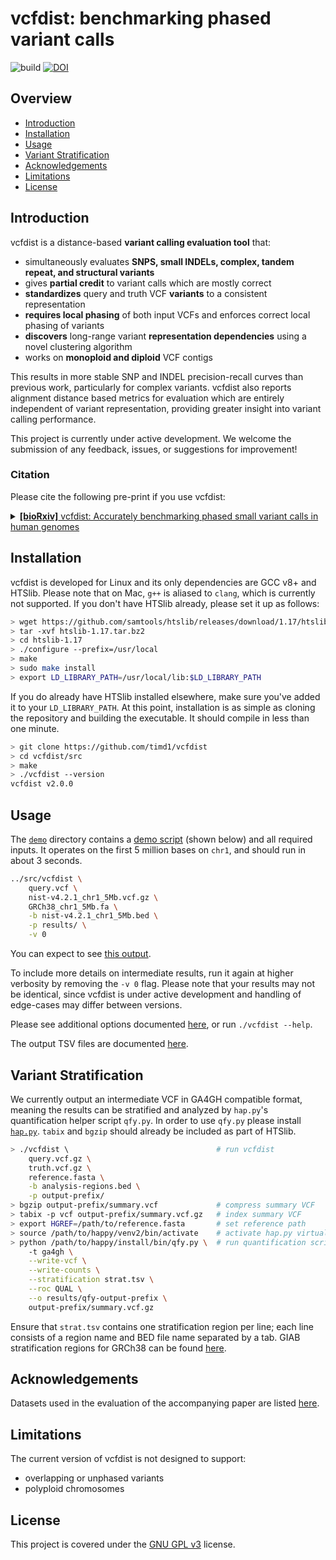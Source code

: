 # vcfdist: benchmarking phased variant calls
![build](https://github.com/timd1/vcfdist/actions/workflows/build.yml/badge.svg)
[![DOI](https://zenodo.org/badge/472945373.svg)](https://zenodo.org/badge/latestdoi/472945373)

## Overview

* [Introduction](#introduction)
* [Installation](#installation)
* [Usage](#usage)
* [Variant Stratification](#variant-stratification)
* [Acknowledgements](#acknowledgements)
* [Limitations](#limitations)
* [License](#license)


## Introduction
vcfdist is a distance-based **variant calling evaluation tool** that:
- simultaneously evaluates **SNPS, small INDELs, complex, tandem repeat, and structural variants**
- gives **partial credit** to variant calls which are mostly correct
- **standardizes** query and truth VCF **variants** to a consistent representation
- **requires local phasing** of both input VCFs and enforces correct local phasing of variants
- **discovers** long-range variant **representation dependencies** using a novel clustering algorithm
- works on **monoploid and diploid** VCF contigs

This results in more stable SNP and INDEL precision-recall curves than previous work, particularly for complex variants. vcfdist also reports alignment distance based metrics for evaluation which are entirely independent of variant representation, providing greater insight into variant calling performance.

This project is currently under active development. We welcome the submission of any feedback, issues, or suggestions for improvement!


### Citation
Please cite the following pre-print if you use vcfdist:

<details>
<summary>
<a href="https://www.biorxiv.org/content/10.1101/2023.03.10.532078v2" target="_blank"><b>[bioRxiv]</b> vcfdist: Accurately benchmarking phased small variant calls in human genomes</a>
</summary>

<pre>
@article {dunn2023vcfdist,
    author = {Dunn, Tim and Narayanasamy, Satish},
    title = {vcfdist: Accurately benchmarking phased small variant calls in human genomes},
    elocation-id = {2023.03.10.532078},
    year = {2023},
    doi = {10.1101/2023.03.10.532078},
    publisher = {Cold Spring Harbor Laboratory},
    URL = {https://www.biorxiv.org/content/10.1101/2023.03.10.532078v2},
    eprint = {https://biorxiv.org/content/10.1101/2023.03.10.532078.full.pdf},
    journal = {bioRxiv}
}
</pre>
</details>


## Installation

vcfdist is developed for Linux and its only dependencies are GCC v8+ and HTSlib. Please note that on Mac, `g++` is aliased to `clang`, which is currently not supported. If you don't have HTSlib already, please set it up as follows:
```bash
> wget https://github.com/samtools/htslib/releases/download/1.17/htslib-1.17.tar.bz2
> tar -xvf htslib-1.17.tar.bz2
> cd htslib-1.17
> ./configure --prefix=/usr/local
> make
> sudo make install
> export LD_LIBRARY_PATH=/usr/local/lib:$LD_LIBRARY_PATH
```
If you do already have HTSlib installed elsewhere, make sure you've added it to your `LD_LIBRARY_PATH`. At this point, installation is as simple as cloning the repository and building the executable. It should compile in less than one minute.

```bash
> git clone https://github.com/timd1/vcfdist
> cd vcfdist/src
> make
> ./vcfdist --version
vcfdist v2.0.0
```


## Usage

The <a href="./demo">`demo`</a> directory contains a <a href="./demo/demo.sh">demo script</a> (shown below) and all required inputs. It operates on the first 5 million bases on `chr1`, and should run in about 3 seconds.
```bash
../src/vcfdist \
    query.vcf \
    nist-v4.2.1_chr1_5Mb.vcf.gz \
    GRCh38_chr1_5Mb.fa \
    -b nist-v4.2.1_chr1_5Mb.bed \
    -p results/ \
    -v 0
```

You can expect to see <a href="./demo/output.txt">this output</a>.

To include more details on intermediate results, run it again at higher verbosity by removing the `-v 0` flag.
Please note that your results may not be identical, since vcfdist is under active development and handling of edge-cases may differ between versions.

Please see additional options documented <a href="./src/README.md">here</a>, or run `./vcfdist --help`.

The output TSV files are documented <a href="./docs/outputs.md">here</a>.


## Variant Stratification

We currently output an intermediate VCF in GA4GH compatible format, meaning the results can be stratified and analyzed by `hap.py`'s quantification helper script `qfy.py`.
In order to use `qfy.py` please install <a href="https://github.com/Illumina/hap.py">`hap.py`</a>.
`tabix` and `bgzip` should already be included as part of HTSlib.

```bash
> ./vcfdist \                                 # run vcfdist
    query.vcf.gz \
    truth.vcf.gz \
    reference.fasta \
    -b analysis-regions.bed \
    -p output-prefix/
> bgzip output-prefix/summary.vcf             # compress summary VCF
> tabix -p vcf output-prefix/summary.vcf.gz   # index summary VCF
> export HGREF=/path/to/reference.fasta       # set reference path
> source /path/to/happy/venv2/bin/activate    # activate hap.py virtualenv
> python /path/to/happy/install/bin/qfy.py \  # run quantification script
    -t ga4gh \
    --write-vcf \
    --write-counts \
    --stratification strat.tsv \
    --roc QUAL \
    --o results/qfy-output-prefix \
    output-prefix/summary.vcf.gz
```
Ensure that `strat.tsv` contains one stratification region per line; each line consists of a region name and BED file name separated by a tab.
GIAB stratification regions for GRCh38 can be found <a href="https://github.com/genome-in-a-bottle/genome-stratifications/tree/master/GRCh38">here</a>.


## Acknowledgements
Datasets used in the evaluation of the accompanying paper are listed <a href="./data/README.md">here</a>.

## Limitations
The current version of vcfdist is not designed to support:
- overlapping or unphased variants
- polyploid chromosomes

## License
This project is covered under the <a href="LICENSE">GNU GPL v3</a> license.
